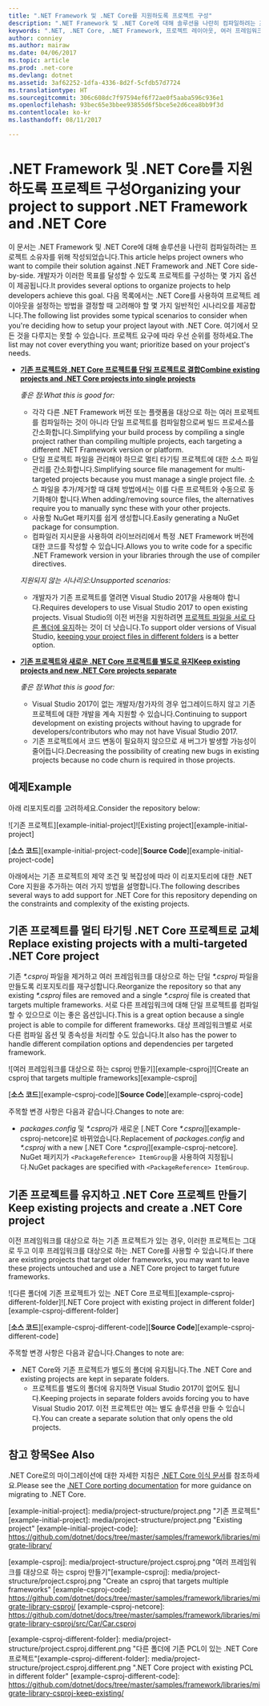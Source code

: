 ```yaml
---
title: ".NET Framework 및 .NET Core를 지원하도록 프로젝트 구성"
description: ".NET Framework 및 .NET Core에 대해 솔루션을 나란히 컴파일하려는 프로젝트 소유자를 위한 도움말입니다."
keywords: ".NET, .NET Core, .NET Framework, 프로젝트 레이아웃, 여러 프레임워크"
author: conniey
ms.author: mairaw
ms.date: 04/06/2017
ms.topic: article
ms.prod: .net-core
ms.devlang: dotnet
ms.assetid: 3af62252-1dfa-4336-8d2f-5cfdb57d7724
ms.translationtype: HT
ms.sourcegitcommit: 306c608dc7f97594ef6f72ae0f5aaba596c936e1
ms.openlocfilehash: 93bec65e3bbee93855d6f5bce5e2d6cea8bb9f3d
ms.contentlocale: ko-kr
ms.lasthandoff: 08/11/2017

---
```


# <a name="organizing-your-project-to-support-net-framework-and-net-core"></a><span data-ttu-id="37742-104">.NET Framework 및 .NET Core를 지원하도록 프로젝트 구성</span><span class="sxs-lookup"><span data-stu-id="37742-104">Organizing your project to support .NET Framework and .NET Core</span></span>

<span data-ttu-id="37742-105">이 문서는 .NET Framework 및 .NET Core에 대해 솔루션을 나란히 컴파일하려는 프로젝트 소유자를 위해 작성되었습니다.</span><span class="sxs-lookup"><span data-stu-id="37742-105">This article helps project owners who want to compile their solution against .NET Framework and .NET Core side-by-side.</span></span> <span data-ttu-id="37742-106">개발자가 이러한 목표를 달성할 수 있도록 프로젝트를 구성하는 몇 가지 옵션이 제공됩니다.</span><span class="sxs-lookup"><span data-stu-id="37742-106">It provides several options to organize projects to help developers achieve this goal.</span></span> <span data-ttu-id="37742-107">다음 목록에서는 .NET Core를 사용하여 프로젝트 레이아웃을 설정하는 방법을 결정할 때 고려해야 할 몇 가지 일반적인 시나리오를 제공합니다.</span><span class="sxs-lookup"><span data-stu-id="37742-107">The following list provides some typical scenarios to consider when you're deciding how to setup your project layout with .NET Core.</span></span> <span data-ttu-id="37742-108">여기에서 모든 것을 다루지는 못할 수 있습니다. 프로젝트 요구에 따라 우선 순위를 정하세요.</span><span class="sxs-lookup"><span data-stu-id="37742-108">The list may not cover everything you want; prioritize based on your project's needs.</span></span>

* <span data-ttu-id="37742-109">[**기존 프로젝트와 .NET Core 프로젝트를 단일 프로젝트로 결합**][option-csproj]</span><span class="sxs-lookup"><span data-stu-id="37742-109">[**Combine existing projects and .NET Core projects into single projects**][option-csproj]</span></span>

  <span data-ttu-id="37742-110">*좋은 점:*</span><span class="sxs-lookup"><span data-stu-id="37742-110">*What this is good for:*</span></span>
  * <span data-ttu-id="37742-111">각각 다른 .NET Framework 버전 또는 플랫폼을 대상으로 하는 여러 프로젝트를 컴파일하는 것이 아니라 단일 프로젝트를 컴파일함으로써 빌드 프로세스를 간소화합니다.</span><span class="sxs-lookup"><span data-stu-id="37742-111">Simplifying your build process by compiling a single project rather than compiling multiple projects, each targeting a different .NET Framework version or platform.</span></span>
  * <span data-ttu-id="37742-112">단일 프로젝트 파일을 관리해야 하므로 멀티 타기팅 프로젝트에 대한 소스 파일 관리를 간소화합니다.</span><span class="sxs-lookup"><span data-stu-id="37742-112">Simplifying source file management for multi-targeted projects because you must manage a single project file.</span></span> <span data-ttu-id="37742-113">소스 파일을 추가/제거할 때 대체 방법에서는 이를 다른 프로젝트와 수동으로 동기화해야 합니다.</span><span class="sxs-lookup"><span data-stu-id="37742-113">When adding/removing source files, the alternatives require you to manually sync these with your other projects.</span></span>
  * <span data-ttu-id="37742-114">사용할 NuGet 패키지를 쉽게 생성합니다.</span><span class="sxs-lookup"><span data-stu-id="37742-114">Easily generating a NuGet package for consumption.</span></span>
  * <span data-ttu-id="37742-115">컴파일러 지시문을 사용하여 라이브러리에서 특정 .NET Framework 버전에 대한 코드를 작성할 수 있습니다.</span><span class="sxs-lookup"><span data-stu-id="37742-115">Allows you to write code for a specific .NET Framework version in your libraries through the use of compiler directives.</span></span>

  <span data-ttu-id="37742-116">*지원되지 않는 시나리오:*</span><span class="sxs-lookup"><span data-stu-id="37742-116">*Unsupported scenarios:*</span></span>
  * <span data-ttu-id="37742-117">개발자가 기존 프로젝트를 열려면 Visual Studio 2017을 사용해야 합니다.</span><span class="sxs-lookup"><span data-stu-id="37742-117">Requires developers to use Visual Studio 2017 to open existing projects.</span></span> <span data-ttu-id="37742-118">Visual Studio의 이전 버전을 지원하려면 [프로젝트 파일을 서로 다른 폴더에 유지](#support-vs)하는 것이 더 낫습니다.</span><span class="sxs-lookup"><span data-stu-id="37742-118">To support older versions of Visual Studio, [keeping your project files in different folders](#support-vs) is a better option.</span></span>

* <span data-ttu-id="37742-119"><a name="support-vs"></a>[**기존 프로젝트와 새로운 .NET Core 프로젝트를 별도로 유지**][option-csproj-folder]</span><span class="sxs-lookup"><span data-stu-id="37742-119"><a name="support-vs"></a>[**Keep existing projects and new .NET Core projects separate**][option-csproj-folder]</span></span>

  <span data-ttu-id="37742-120">*좋은 점:*</span><span class="sxs-lookup"><span data-stu-id="37742-120">*What this is good for:*</span></span>
  * <span data-ttu-id="37742-121">Visual Studio 2017이 없는 개발자/참가자의 경우 업그레이드하지 않고 기존 프로젝트에 대한 개발을 계속 지원할 수 있습니다.</span><span class="sxs-lookup"><span data-stu-id="37742-121">Continuing to support development on existing projects without having to upgrade for developers/contributors who may not have Visual Studio 2017.</span></span>
  * <span data-ttu-id="37742-122">기존 프로젝트에서 코드 변동이 필요하지 않으므로 새 버그가 발생할 가능성이 줄어듭니다.</span><span class="sxs-lookup"><span data-stu-id="37742-122">Decreasing the possibility of creating new bugs in existing projects because no code churn is required in those projects.</span></span>

## <a name="example"></a><span data-ttu-id="37742-123">예제</span><span class="sxs-lookup"><span data-stu-id="37742-123">Example</span></span>

<span data-ttu-id="37742-124">아래 리포지토리를 고려하세요.</span><span class="sxs-lookup"><span data-stu-id="37742-124">Consider the repository below:</span></span>

<span data-ttu-id="37742-125">![기존 프로젝트][example-initial-project]</span><span class="sxs-lookup"><span data-stu-id="37742-125">![Existing project][example-initial-project]</span></span>

<span data-ttu-id="37742-126">[**소스 코드**][example-initial-project-code]</span><span class="sxs-lookup"><span data-stu-id="37742-126">[**Source Code**][example-initial-project-code]</span></span>

<span data-ttu-id="37742-127">아래에서는 기존 프로젝트의 제약 조건 및 복잡성에 따라 이 리포지토리에 대한 .NET Core 지원을 추가하는 여러 가지 방법을 설명합니다.</span><span class="sxs-lookup"><span data-stu-id="37742-127">The following describes several ways to add support for .NET Core for this repository depending on the constraints and complexity of the existing projects.</span></span>

## <a name="replace-existing-projects-with-a-multi-targeted-net-core-project"></a><span data-ttu-id="37742-128">기존 프로젝트를 멀티 타기팅 .NET Core 프로젝트로 교체</span><span class="sxs-lookup"><span data-stu-id="37742-128">Replace existing projects with a multi-targeted .NET Core project</span></span>

<span data-ttu-id="37742-129">기존 *\*.csproj* 파일을 제거하고 여러 프레임워크를 대상으로 하는 단일 *\*.csproj* 파일을 만들도록 리포지토리를 재구성합니다.</span><span class="sxs-lookup"><span data-stu-id="37742-129">Reorganize the repository so that any existing *\*.csproj* files are removed and a single *\*.csproj* file is created that targets multiple frameworks.</span></span> <span data-ttu-id="37742-130">서로 다른 프레임워크에 대해 단일 프로젝트를 컴파일할 수 있으므로 이는 좋은 옵션입니다.</span><span class="sxs-lookup"><span data-stu-id="37742-130">This is a great option because a single project is able to compile for different frameworks.</span></span> <span data-ttu-id="37742-131">대상 프레임워크별로 서로 다른 컴파일 옵션 및 종속성을 처리할 수도 있습니다.</span><span class="sxs-lookup"><span data-stu-id="37742-131">It also has the power to handle different compilation options and dependencies per targeted framework.</span></span>

<span data-ttu-id="37742-132">![여러 프레임워크를 대상으로 하는 csproj 만들기][example-csproj]</span><span class="sxs-lookup"><span data-stu-id="37742-132">![Create an csproj that targets multiple frameworks][example-csproj]</span></span>

<span data-ttu-id="37742-133">[**소스 코드**][example-csproj-code]</span><span class="sxs-lookup"><span data-stu-id="37742-133">[**Source Code**][example-csproj-code]</span></span>

<span data-ttu-id="37742-134">주목할 변경 사항은 다음과 같습니다.</span><span class="sxs-lookup"><span data-stu-id="37742-134">Changes to note are:</span></span>
* <span data-ttu-id="37742-135">*packages.config* 및 *\*.csproj*가 새로운 [.NET Core *\*.csproj*][example-csproj-netcore]로 바뀌었습니다.</span><span class="sxs-lookup"><span data-stu-id="37742-135">Replacement of *packages.config* and *\*.csproj* with a new [.NET Core *\*.csproj*][example-csproj-netcore].</span></span> <span data-ttu-id="37742-136">NuGet 패키지가 `<PackageReference> ItemGroup`을 사용하여 지정됩니다.</span><span class="sxs-lookup"><span data-stu-id="37742-136">NuGet packages are specified with `<PackageReference> ItemGroup`.</span></span>

## <a name="keep-existing-projects-and-create-a-net-core-project"></a><span data-ttu-id="37742-137">기존 프로젝트를 유지하고 .NET Core 프로젝트 만들기</span><span class="sxs-lookup"><span data-stu-id="37742-137">Keep existing projects and create a .NET Core project</span></span>

<span data-ttu-id="37742-138">이전 프레임워크를 대상으로 하는 기존 프로젝트가 있는 경우, 이러한 프로젝트는 그대로 두고 이후 프레임워크를 대상으로 하는 .NET Core를 사용할 수 있습니다.</span><span class="sxs-lookup"><span data-stu-id="37742-138">If there are existing projects that target older frameworks, you may want to leave these projects untouched and use a .NET Core project to target future frameworks.</span></span>

<span data-ttu-id="37742-139">![다른 폴더에 기존 프로젝트가 있는 .NET Core 프로젝트][example-csproj-different-folder]</span><span class="sxs-lookup"><span data-stu-id="37742-139">![.NET Core project with existing project in different folder][example-csproj-different-folder]</span></span>

<span data-ttu-id="37742-140">[**소스 코드**][example-csproj-different-code]</span><span class="sxs-lookup"><span data-stu-id="37742-140">[**Source Code**][example-csproj-different-code]</span></span>

<span data-ttu-id="37742-141">주목할 변경 사항은 다음과 같습니다.</span><span class="sxs-lookup"><span data-stu-id="37742-141">Changes to note are:</span></span>
* <span data-ttu-id="37742-142">.NET Core와 기존 프로젝트가 별도의 폴더에 유지됩니다.</span><span class="sxs-lookup"><span data-stu-id="37742-142">The .NET Core and existing projects are kept in separate folders.</span></span>
    * <span data-ttu-id="37742-143">프로젝트를 별도의 폴더에 유지하면 Visual Studio 2017이 없어도 됩니다.</span><span class="sxs-lookup"><span data-stu-id="37742-143">Keeping projects in separate folders avoids forcing you to have Visual Studio 2017.</span></span> <span data-ttu-id="37742-144">이전 프로젝트만 여는 별도 솔루션을 만들 수 있습니다.</span><span class="sxs-lookup"><span data-stu-id="37742-144">You can create a separate solution that only opens the old projects.</span></span>

## <a name="see-also"></a><span data-ttu-id="37742-145">참고 항목</span><span class="sxs-lookup"><span data-stu-id="37742-145">See Also</span></span>

<span data-ttu-id="37742-146">.NET Core로의 마이그레이션에 대한 자세한 지침은 [.NET Core 이식 문서][porting-doc]를 참조하세요.</span><span class="sxs-lookup"><span data-stu-id="37742-146">Please see the [.NET Core porting documentation][porting-doc] for more guidance on migrating to .NET Core.</span></span>

[porting-doc]: index.md
<span data-ttu-id="37742-147">[example-initial-project]: media/project-structure/project.png "기존 프로젝트"</span><span class="sxs-lookup"><span data-stu-id="37742-147">[example-initial-project]: media/project-structure/project.png "Existing project"</span></span>
[example-initial-project-code]: https://github.com/dotnet/docs/tree/master/samples/framework/libraries/migrate-library/

<span data-ttu-id="37742-148">[example-csproj]: media/project-structure/project.csproj.png "여러 프레임워크를 대상으로 하는 csproj 만들기"</span><span class="sxs-lookup"><span data-stu-id="37742-148">[example-csproj]: media/project-structure/project.csproj.png "Create an csproj that targets multiple frameworks"</span></span>
[example-csproj-code]: https://github.com/dotnet/docs/tree/master/samples/framework/libraries/migrate-library-csproj/
[example-csproj-netcore]: https://github.com/dotnet/docs/tree/master/samples/framework/libraries/migrate-library-csproj/src/Car/Car.csproj

<span data-ttu-id="37742-149">[example-csproj-different-folder]: media/project-structure/project.csproj.different.png "다른 폴더에 기존 PCL이 있는 .NET Core 프로젝트"</span><span class="sxs-lookup"><span data-stu-id="37742-149">[example-csproj-different-folder]: media/project-structure/project.csproj.different.png ".NET Core project with existing PCL in different folder"</span></span>
[example-csproj-different-code]: https://github.com/dotnet/docs/tree/master/samples/framework/libraries/migrate-library-csproj-keep-existing/

[option-csproj]: #replace-existing-projects-with-a-multi-targeted-net-core-project
[option-csproj-folder]: #keep-existing-projects-and-create-a-net-core-project

